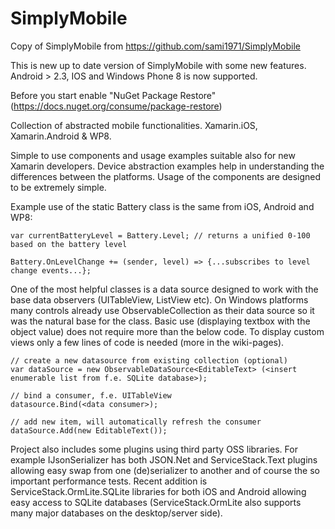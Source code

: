 SimplyMobile
============

Copy of SimplyMobile from https://github.com/sami1971/SimplyMobile

This is new up to date version of SimplyMobile with some new features. Android > 2.3, IOS and Windows Phone 8 is now supported.

Before you start enable "NuGet Package Restore" (https://docs.nuget.org/consume/package-restore)

Collection of abstracted mobile functionalities. Xamarin.iOS, Xamarin.Android &amp; WP8.

Simple to use components and usage examples suitable also for new Xamarin developers. Device abstraction examples
help in understanding the differences between the platforms. Usage of the components are designed to be extremely
simple.

Example use of the static Battery class is the same from iOS, Android and WP8:

	var currentBatteryLevel = Battery.Level; // returns a unified 0-100 based on the battery level

	Battery.OnLevelChange += (sender, level) => {...subscribes to level change events...};

One of the most helpful classes is a data source designed to work with the base data observers (UITableView, ListView etc).
On Windows platforms many controls already use ObservableCollection as their data source so it was the natural base for
the class. Basic use (displaying textbox with the object value) does not require more than the below code. To display 
custom views only a few lines of code is needed (more in the wiki-pages).

	// create a new datasource from existing collection (optional)
	var dataSource = new ObservableDataSource<EditableText> (<insert enumerable list from f.e. SQLite database>);
	
	// bind a consumer, f.e. UITableView
	datasource.Bind(<data consumer>);
	
	// add new item, will automatically refresh the consumer
	dataSource.Add(new EditableText());
	
Project also includes some plugins using third party OSS libraries. For example IJsonSerializer has both JSON.Net and
ServiceStack.Text plugins allowing easy swap from one (de)serializer to another and of course the so important performance
tests. Recent addition is ServiceStack.OrmLite.SQLite libraries for both iOS and Android allowing easy access to SQLite 
databases (ServiceStack.OrmLite also supports many major databases on the desktop/server side).
